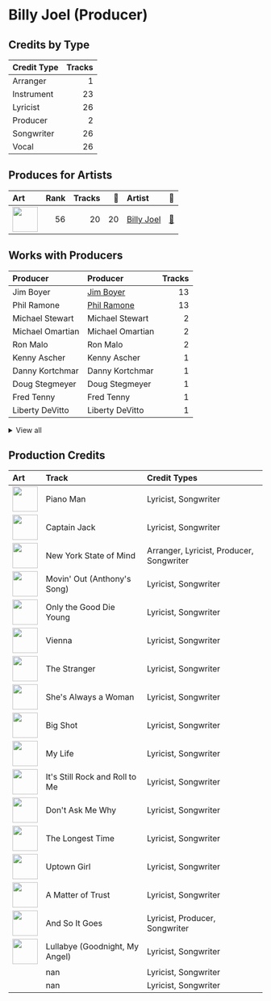# Billy Joel (Producer)

## Credits by Type

| Credit Type | Tracks |
|:---|---:|
| Arranger | 1 |
| Instrument | 23 |
| Lyricist | 26 |
| Producer | 2 |
| Songwriter | 26 |
| Vocal | 26 |

## Produces for Artists

| Art | Rank | Tracks | 💚 | Artist | 🔗 |
|:---|---:|---:|---:|:---|:---|
| <img src="https://i.scdn.co/image/ab6761610000e5ebb34057d59275011032ef8bc8" alt="" width="50" /> | 56 | 20 | 20 | [Billy Joel](../../artists/billy_joel/overview.md) | [🔗](https://open.spotify.com/artist/6zFYqv1mOsgBRQbae3JJ9e) |

## Works with Producers

| Producer | Producer | Tracks |
|:---|:---|---:|
| Jim Boyer | [Jim Boyer](../jim_boyer/overview.md) | 13 |
| Phil Ramone | [Phil Ramone](../phil_ramone/overview.md) | 13 |
| Michael Stewart | Michael Stewart | 2 |
| Michael Omartian | Michael Omartian | 2 |
| Ron Malo | Ron Malo | 2 |
| Kenny Ascher | Kenny Ascher | 1 |
| Danny Kortchmar | Danny Kortchmar | 1 |
| Doug Stegmeyer | Doug Stegmeyer | 1 |
| Fred Tenny | Fred Tenny | 1 |
| Liberty DeVitto | Liberty DeVitto | 1 |


<details>
<summary>View all</summary>

| Producer | Producer | Tracks |
|:---|:---|---:|
| Niko Bolas | Niko Bolas | 1 |
| Mick Jones | Mick Jones | 1 |
| Ira Newborn | Ira Newborn | 1 |
| Jay Healy | Jay Healy | 1 |
| Bradshaw Leigh | Bradshaw Leigh | 1 |
| John Bradley | John Bradley | 1 |
| David Dickson | David Dickson | 1 |
| Don Puluse | Don Puluse | 1 |
| Lou Waxman | Lou Waxman | 1 |
| Steve Boyer | Steve Boyer | 1 |
| Bruce Botnick | Bruce Botnick | 1 |

</details>


## Production Credits

| Art | Track | Credit Types |
|:---|:---|:---|
| <img src="https://i.scdn.co/image/ab67616d0000b273aff4aef671b2510be7c115b3" alt="" width="50" /> | Piano Man | Lyricist, Songwriter |
| <img src="https://i.scdn.co/image/ab67616d0000b273db9c8abe838bbfb28ed5cc06" alt="" width="50" /> | Captain Jack | Lyricist, Songwriter |
| <img src="https://i.scdn.co/image/ab67616d0000b273d1731f2c0e1c2c8957f35c76" alt="" width="50" /> | New York State of Mind | Arranger, Lyricist, Producer, Songwriter |
| <img src="https://i.scdn.co/image/ab67616d0000b2736ce61113662ecf693b605ee5" alt="" width="50" /> | Movin' Out (Anthony's Song) | Lyricist, Songwriter |
| <img src="https://i.scdn.co/image/ab67616d0000b2736ce61113662ecf693b605ee5" alt="" width="50" /> | Only the Good Die Young | Lyricist, Songwriter |
| <img src="https://i.scdn.co/image/ab67616d0000b2736ce61113662ecf693b605ee5" alt="" width="50" /> | Vienna | Lyricist, Songwriter |
| <img src="https://i.scdn.co/image/ab67616d0000b2736ce61113662ecf693b605ee5" alt="" width="50" /> | The Stranger | Lyricist, Songwriter |
| <img src="https://i.scdn.co/image/ab67616d0000b2736ce61113662ecf693b605ee5" alt="" width="50" /> | She's Always a Woman | Lyricist, Songwriter |
| <img src="https://i.scdn.co/image/ab67616d0000b2731d4675d5a0345bb93686e4b6" alt="" width="50" /> | Big Shot | Lyricist, Songwriter |
| <img src="https://i.scdn.co/image/ab67616d0000b2731d4675d5a0345bb93686e4b6" alt="" width="50" /> | My Life | Lyricist, Songwriter |
| <img src="https://i.scdn.co/image/ab67616d0000b27322d5199692d318c28d6c7d9b" alt="" width="50" /> | It's Still Rock and Roll to Me | Lyricist, Songwriter |
| <img src="https://i.scdn.co/image/ab67616d0000b27322d5199692d318c28d6c7d9b" alt="" width="50" /> | Don't Ask Me Why | Lyricist, Songwriter |
| <img src="https://i.scdn.co/image/ab67616d0000b273814cbc4746358a25c84c62e7" alt="" width="50" /> | The Longest Time | Lyricist, Songwriter |
| <img src="https://i.scdn.co/image/ab67616d0000b273814cbc4746358a25c84c62e7" alt="" width="50" /> | Uptown Girl | Lyricist, Songwriter |
| <img src="https://i.scdn.co/image/ab67616d0000b273800f95060baebdd6aea0f4b9" alt="" width="50" /> | A Matter of Trust | Lyricist, Songwriter |
| <img src="https://i.scdn.co/image/ab67616d0000b2731946747b8692919f98918ec4" alt="" width="50" /> | And So It Goes | Lyricist, Producer, Songwriter |
| <img src="https://i.scdn.co/image/ab67616d0000b273d81c87cd4fa07351a5d14a71" alt="" width="50" /> | Lullabye (Goodnight, My Angel) | Lyricist, Songwriter |
| | nan | Lyricist, Songwriter |
| | nan | Lyricist, Songwriter |